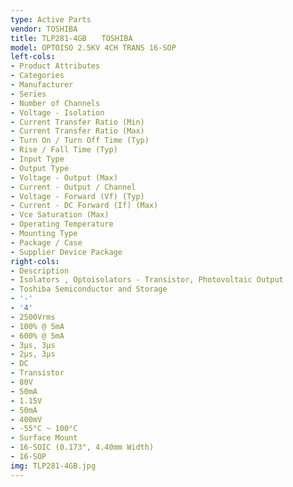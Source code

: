 ```yaml
---
type: Active Parts
vendor: TOSHIBA
title: TLP281-4GB　　TOSHIBA
model: OPTOISO 2.5KV 4CH TRANS 16-SOP
left-cols:
- Product Attributes
- Categories
- Manufacturer
- Series
- Number of Channels
- Voltage - Isolation
- Current Transfer Ratio (Min)
- Current Transfer Ratio (Max)
- Turn On / Turn Off Time (Typ)
- Rise / Fall Time (Typ)
- Input Type
- Output Type
- Voltage - Output (Max)
- Current - Output / Channel
- Voltage - Forward (Vf) (Typ)
- Current - DC Forward (If) (Max)
- Vce Saturation (Max)
- Operating Temperature
- Mounting Type
- Package / Case
- Supplier Device Package
right-cols:
- Description
- Isolators , Optoisolators - Transistor, Photovoltaic Output
- Toshiba Semiconductor and Storage
- '-'
- '4'
- 2500Vrms
- 100% @ 5mA
- 600% @ 5mA
- 3µs, 3µs
- 2µs, 3µs
- DC
- Transistor
- 80V
- 50mA
- 1.15V
- 50mA
- 400mV
- -55°C ~ 100°C
- Surface Mount
- 16-SOIC (0.173", 4.40mm Width)
- 16-SOP
img: TLP281-4GB.jpg
---
```

